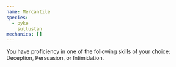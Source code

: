 ```yaml
---
name: Mercantile
species:
  - pyke
    sullustan
mechanics: []
---
```

You have proficiency in one of the following skills of your choice: Deception, Persuasion, or Intimidation.

